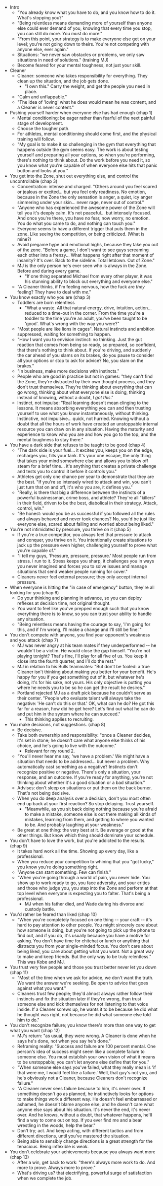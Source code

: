 * Intro
  * "You already know what you have to do, and you know how to do it. What's stopping you?"
  * "Being relentless means demanding more of yourself than anyone else could ever demand of you, knowing that
    every time you stop, you can still do more. You must do more."
  * "From this point, your strategy is to make everyone else get on your level; you're not going down to
    theirs. You're not competing with anyone else, ever again."
  * Situations: "we never saw obstacles or problems, we only saw situations in need of solutions." (training
    MJ)
  * Become feared for your mental toughness, not just your skill.
* Cleaner
  * Cleaner: someone who takes responsibility for everything. They clean up the situation, and the job gets
    done.
    * "I own this." Carry the weight, and get the people you need in place.
  * "Calm and unflappable."
  * "The idea of 'loving' what he does would mean he was content, and a Cleaner is never content."
* Pushing yourself harder when everyone else has had enough (chap 1)
  * Mental conditioning: be eager rather than fearful of the next painful stage of development.
  * Choose the tougher path.
  * For athletes, mental conditioning should come first, and the physical training will follow.
  * "My goal is to make it so challenging in the gym that everything that happens outside the gym seems easy.
    The work is about testing yourself and preparing all your options, so when you're performing, there's
    nothing to think about. Do the work before you need it, so you know what you're capable of when everyone
    else hits that panic button and looks at you."
* You get into the Zone, shut out everything else, and control the uncontrollable (chap 3)
  * Concentration: intense and charged. "Others around you feel scared or jealous or excited... but you feel
    only readiness. No emotion, because in the Zone the only sensation is anger, a quiet, icy anger simmering
    under your skin... never rage, never out of control."
  * "Anyone who has experienced the awesome power of the Zone will tell you it's deeply calm. It's not
    peaceful... but intensely focused. And once you're there, you have no fear, now worry, no emotion. You do
    what you came to do, and nothing can touch you."
  * Everyone seems to have a different trigger that puts them in the zone. Like seeing the competition, or
    being criticized. (What is mine?)
  * Avoid pregame hype and emotional highs, because they take you out of the zone. "Before a game, I don't
    want to see guys screaming each other into a frenzy... What happens right after that moment of insanity?
    It's over. Back to the sideline. Total letdown. Out of Zone."
  * MJ is the only person he's ever seen who is always in the Zone. Before and during every game.
    * "If one thing separated Michael from every other player, it was his stunning ability to block out
      everything and everyone else."
  * "A Cleaner thinks, if I'm feeling nervous, how the fuck are *they* feeling? They have to deal with *me*."
* You know exactly who you are (chap 3)
  * Toddlers are born relentless
    * "What a waste. All that natural energy, drive, intuition, action... reduced to a time-out in the corner.
      From the time you're a toddler to the time you're an adult, you've been taught to be 'good'. What's
      wrong with the way you were?"
  * "Most people are like lions in cages". Natural instincts and ambition suppressed, waiting for something to
    happen.
  * "How I want you to envision instinct: no thinking. Just the gut reaction that comes from being so ready,
    so prepared, so confident, that there's nothing to think about. If you're driving, and suddenly the car
    ahead of you slams on its brakes, do you pause to consider all your options or stop to ask for advice? No,
    you slam on the brakes."
  * "In business, make more decisions with instincts."
  * People who are good in practice but not in games: "they can't find the Zone, they're distracted by their
    own thought process, and they don't trust themselves. They're thinking about everything that can go wrong,
    thinking about what everyone else is doing, thinking instead of knowing, without a doubt, *I got this*."
  * Instinct, not impulse: "Real learning doesn't mean clinging to the lessons. It means absorbing everything
    you can and then trusting yourself to use what you know instantaneously, without thinking. Instinctive,
    not impulsive... quick, not hurried. Knowing without a doubt that all the hours of work have created an
    unstoppable internal resource you can draw on in any situation. Having the maturity and experience to know
    who you are and how you go to the top, and the mental toughness to stay there."
* You have a dark side that refuses to be taught to be good (chap 4)
  * "The dark side is your fuel... it excites you, keeps you on the edge, recharges you, fills your tank. It's
    your one escape, the only thing that takes your mind somewhere else and allows you to blow off steam for a
    brief time... it's anything that creates a private challenge and tests you to control it before it
    controls you."
  * Athletes get only one chance per year to demonstrate that they are the best. "If you're so intensely wired
    to attack and win, you can't just turn that on and off, it's who you are, it defines you."
  * "Really, is there that big a difference between the instincts of a powerful businessman, crime boss, and
    athlete? They're all "killers" in their field, driven to be the best, diabolical in their strategy.
    Attack, control, win."
  * "Be honest: would you be as successful if you followed all the rules and always behaved and never took
    chances? No, you'd be just like everyone else, scared about failing and worried about being liked."
* You're not intimidated by pressure, you thrive on it (chap 5)
  * If you're a true competitor, you always feel that pressure to attack and conquer, you thrive on it. You
    intentionally create situations to jack up the pressure even higher, challenging yourself to prove what
    you're capable of."
  * "I tell my guys, 'Pressure, pressure, pressure.' Most people run from stress. I run to it. Stress keeps
    you sharp, it challenges you in ways you never imagined and forces you to solve issues and manage
    situations that send weaker people running for cover."
  * Cleaners never feel external pressure; they only accept internal pressure.
* When everyone is hitting the "in case of emergency" button, they're all looking for you (chap 6)
  * Do your thinking and planning in advance, so you can deploy reflexes at decision time, not original
    thought.
  * You want to feel like you've prepped enough such that you know everything there is to know, so you can
    trust your ability to handle any situation.
  * "Being relentless means having the courage to say, 'I'm going for this, and if I'm wrong, I'll make a
    change and I'll still be fine.'"
* You don't compete with anyone, you find your opponent's weakness and you attack (chap 7)
  * MJ was never angry at his team mates if they underperformed -- he wouldn't be a victim. He would close the
    gap himself. "You're not playing tonight? That's fine, I'll play for all five of us. You keep it close
    into the fourth quarter, and I'll do the rest."
  * MJ in relation to his Bulls teammates: "But don't be fooled: a true Cleaner isn't thinking about making
    you better for your benefit. He's happy for you if you get something out of it, but whatever he's doing,
    it's for his sake, not yours. His only objective is putting you where he needs you to be so he can get the
    result he desires."
  * Portland rejected MJ as a draft pick because he couldn't serve as their center. "People who evaluate
    talent will always take the negative: 'He can't do this or that.' OK, what can he do? He got this far for
    a reason, how did he get here? Let's find out what he can do and put him in the system where he can
    succeed."
    * This thinking applies to recruiting.
* You make decisions, not suggestions. (chap 8)
  * Be decisive.
  * Take both ownership and responsibility: "once a Cleaner decides, it's set in stone; he doesn't care what
    anyone else thinks of his choice, and he's going to live with the outcome."
    * Relevant for my round 2.
  * "You'll never hear me say, 'we have a problem.' We might have a situation that needs to be addressed...
    but never a problem. Why automatically cast something as a negative? Instincts don't recognize positive or
    negative. There's only a situation, your response, and an outcome. If you're ready for anything, you're
    not thinking about whether it's a good situation or a bad situation."
  * Advises: don't sleep on situations or put them on the back burner. That's not being decisive.
  * When you do deep analysis over a decision, don't you most often end up back at your first reaction? So
    stop delaying. Trust yourself.
    * "Meanwhile, as you sit back doing nothing because you're afraid to make a mistake, someone else is out
      there making all kinds of mistakes, learning from them, and getting to where you wanted to be. And
      probably laughing at your weakness."
  * Be great at one thing: the very best at it. Be average or good at the other things. But know which thing
    should dominate your schedule.
* You don't have to love the work, but you're addicted to the results. (chap 9)
  * It takes hard work all the time. Showing up every day, like a professional.
  * When you reduce your competition to whining that you "got lucky," you know you're doing something right.
  * "Anyone can start something. Few can finish."
  * "When you're going through a world of pain, you never hide. You show up to work ready to go, you face
    adversity, and your critics and those who judge you, you step into the Zone and perform at that top level
    when everyone is expecting you to falter. That's being a professional.
    * MJ when his father died, and Wade during his divorce and custody battle.
* You'd rather be feared than liked (chap 10)
  * "When you're completely focused on one thing -- your craft -- it's hard to pay attention to other people.
    You might sincerely care about how someone is doing, but you're not going to pick up the phone to find
    out, and if you do, it's usually because you have a motive for asking. You don't have time for chitchat or
    lunch or anything that distracts you from your single-minded focus. You don't care about being liked, you
    care about getting what you want. Not a great way to make and keep friends. But the only way to be truly
    relentless." This was Kobe and MJ.
* You trust very few people and those you trust better never let you down (chap 11)
  * "Most of the time when we ask for advice, we don't want the truth. We want the answer we're seeking. Be
    open to advice that goes against what you want."
  * Cleaners trust few people; they'd almost always rather follow their instincts and fix the situation later
    if they're wrong, than trust someone else and kick themselves for not listening to that voice inside. If a
    Cleaner screws up, he wants it to be because he did what he thought was right, not because he did what
    someone else told him to do."
* You don't recognize failure; you know there's more than one way to get what you want (chap 12)
  * MJ's return: "as usual, they were wrong. A Cleaner is done when he says he's done, not when you say he's
    done."
  * Reframing reality: "Success and failure are 100 percent mental. One person's idea of success might seem
    like a complete failure to someone else. You must establish your own vision of what it means to be
    unstoppable; you can't let anyone else define that for you."
  * "When someone else says you've failed, what they really mean is 'if that were me, I would feel like a
    failure.' Well, that guy's not you, and he's obviously not a Cleaner, because Cleaners don't recognize
    failure."
  * "A Cleaner never sees failure because to him, it's never over. If something doesn't go as planned, he
    instinctively looks for options to make things work a different way. He doesn't feel embarrassed or
    ashamed, he doesn't blame anyone else, and he doesn't care what anyone else says about his situation. It's
    never the end, it's never over. And he knows, without a doubt, that whatever happens, he'll find a way to
    come out on top. If you ever find me and a bear wrestling in the woods, help the bear."
  * Don't try; act. And keep acting, with different tactics and from different directions, until you've
    mastered the situation.
  * Being able to sensibly change directions is a great strength for the tenacious. Being inflexible is weak.
* You don't celebrate your achievements because you always want more (chap 13)
  * After a win, get back to work: "there's always more work to do. And more to prove. Always more to prove."
  * What's driving us? that electrifying, powerful surge of satisfaction when we complete the job.

